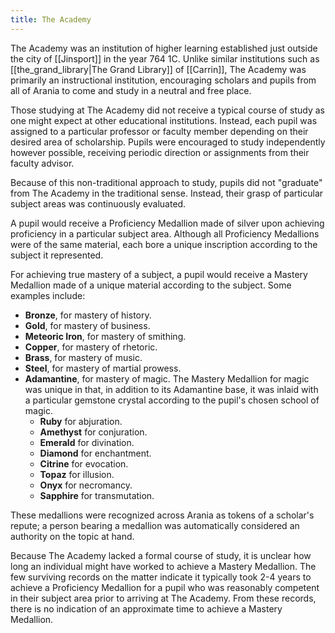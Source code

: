 ```yaml
---
title: The Academy
---
```

The Academy was an institution of higher learning established just outside the city of [[Jinsport]] in the year 764 1C. Unlike similar institutions such as [[the_grand_library|The Grand Library]] of [[Carrin]], The Academy was primarily an instructional institution, encouraging scholars and pupils from all of Arania to come and study in a neutral and free place. 

Those studying at The Academy did not receive a typical course of study as one might expect at other educational institutions. Instead, each pupil was assigned to a particular professor or faculty member depending on their desired area of scholarship. Pupils were encouraged to study independently however possible, receiving periodic direction or assignments from their faculty advisor. 

Because of this non-traditional approach to study, pupils did not "graduate" from The Academy in the traditional sense. Instead, their grasp of particular subject areas was continuously evaluated.

A pupil would receive a Proficiency Medallion made of silver upon achieving proficiency in a particular subject area. Although all Proficiency Medallions were of the same material, each bore a unique inscription according to the subject it represented.

For achieving true mastery of a subject, a pupil would receive a Mastery Medallion made of a unique material according to the subject. Some examples include:
- **Bronze**, for mastery of history.
- **Gold**, for mastery of business.
- **Meteoric Iron**, for mastery of smithing.
- **Copper**, for mastery of rhetoric.
- **Brass**, for mastery of music.
- **Steel**, for mastery of martial prowess. 
- **Adamantine**, for mastery of magic. The Mastery Medallion for magic was unique in that, in addition to its Adamantine base, it was inlaid with a particular gemstone crystal according to the pupil's chosen school of magic.
	- **Ruby** for abjuration.
	- **Amethyst** for conjuration.
	- **Emerald** for divination.
	- **Diamond** for enchantment.
	- **Citrine** for evocation.
	- **Topaz** for illusion.
	- **Onyx** for necromancy.
	- **Sapphire** for transmutation.

These medallions were recognized across Arania as tokens of a scholar's repute; a person bearing a medallion was automatically considered an authority on the topic at hand. 

Because The Academy lacked a formal course of study, it is unclear how long an individual might have worked to achieve a Mastery Medallion. The few surviving records on the matter indicate it typically took 2-4 years to achieve a Proficiency Medallion for a pupil who was reasonably competent in their subject area prior to arriving at The Academy. From these records, there is no indication of an approximate time to achieve a Mastery Medallion. 

